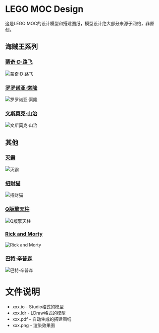 # LEGO MOC Design

这是LEGO MOC的设计模型和搭建图纸，模型设计绝大部分来源于网络，非原创。

## 海贼王系列

### [蒙奇·D·路飞](https://gitee.com/liaoxuefeng/lego-moc-design/tree/master/monkey-d-luffy-cube)

![蒙奇·D·路飞](https://gitee.com/liaoxuefeng/lego-moc-design/raw/master/monkey-d-luffy-cube/money-d-luffy-cube.png "蒙奇·D·路飞")

### [罗罗诺亚·索隆](https://gitee.com/liaoxuefeng/lego-moc-design/tree/master/roronoa-zoro-cube)

![罗罗诺亚·索隆](https://gitee.com/liaoxuefeng/lego-moc-design/raw/master/roronoa-zoro-cube/roronoa-zoro-cube.png "罗罗诺亚·索隆")

### [文斯莫克·山治](https://gitee.com/liaoxuefeng/lego-moc-design/tree/master/vinsmoke-sanji-cube)

![文斯莫克·山治](https://gitee.com/liaoxuefeng/lego-moc-design/raw/master/vinsmoke-sanji-cube/vinsmoke-sanji-cube.png "文斯莫克·山治")

## 其他

### [灭霸](https://gitee.com/liaoxuefeng/lego-moc-design/tree/master/thanos-cube)

![灭霸](https://gitee.com/liaoxuefeng/lego-moc-design/raw/master/thanos-cube/thanos.png "灭霸")

### [招财猫](https://gitee.com/liaoxuefeng/lego-moc-design/tree/master/lucky-cat)

![招财猫](https://gitee.com/liaoxuefeng/lego-moc-design/raw/master/lucky-cat/lucky-cat.png "招财猫")

### [Q版擎天柱](https://gitee.com/liaoxuefeng/lego-moc-design/tree/master/optimus-prime)

![Q版擎天柱](https://gitee.com/liaoxuefeng/lego-moc-design/raw/master/optimus-prime/optimus-prime.png "Q版擎天柱")

### [Rick and Morty](https://gitee.com/liaoxuefeng/lego-moc-design/tree/master/rick-and-morty)

![Rick and Morty](https://gitee.com/liaoxuefeng/lego-moc-design/raw/master/rick-and-morty/rick-and-morty.png "Rick and Morty")

### [巴特·辛普森](https://gitee.com/liaoxuefeng/lego-moc-design/tree/master/bart-simpson-cube)

![巴特·辛普森](https://gitee.com/liaoxuefeng/lego-moc-design/raw/master/bart-simpson-cube/bart-simpson.png "巴特·辛普森")

# 文件说明

- xxx.io - Studio格式的模型
- xxx.ldr - LDraw格式的模型
- xxx.pdf - 自动生成的搭建图纸
- xxx.png - 渲染效果图
